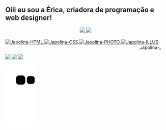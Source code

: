 ## Oiii eu sou a Érica, criadora de programação e web designer!
<div align="center">
  <a href="https://github.com/japolina">
  <img height="180em" src="https://github-readme-stats.vercel.app/api?username=japolina&show_icons=true&theme=dark&include_all_commits=true&count_private=true"/>
  <img height="180em" src="https://github-readme-stats.vercel.app/api/top-langs/?username=japolina&layout=compact&langs_count=7&theme=dark"/>
</div>
<div style="display: inline_block"><br>
  <img align="center" alt="Japolina-HTML" height="30" width="80" src="https://img.shields.io/badge/HTML5-E34F26?style=for-the-badge&logo=html5&logoColor=white">
  <img align="center" alt="Japolina-CSS" height="30" width="80" src="https://img.shields.io/badge/CSS3-1572B6?style=for-the-badge&logo=css3&logoColor=white">
  <img align="center" alt="Japolina-PHOTO" height="30" width="100" src="https://aleen42.github.io/badges/src/photoshop.svg">
  <img align="center" alt="Japolina-ILLUS" height="30" width="100" src="https://aleen42.github.io/badges/src/illustrator.svg">
  <img align="right" alt="Japolina-pic" height="150" style="border-radius:50px;" src="https://64.media.tumblr.com/4746f24c800df39acf36db5e58092d93/daa79a7eda13c930-a5/s540x810/3766a3d4a9826504aa753b6db40d4f9f38286ec0.gifv"> 
</div>
  
  ##
 
<div> 
  <a href="https://instagram.com/eric4zinh4" target="_blank"><img src="https://img.shields.io/badge/-Instagram-%23E4405F?style=for-the-badge&logo=instagram&logoColor=white" target="_blank"></a>
  <a href = "mailto:yasmin.garcez200@gmail.com"><img src="https://img.shields.io/badge/-Gmail-%23333?style=for-the-badge&logo=gmail&logoColor=white" target="_blank"></a>
  <a href="https://www.linkedin.com/in/ericayasminti/" target="_blank"><img src="https://img.shields.io/badge/-LinkedIn-%230077B5?style=for-the-badge&logo=linkedin&logoColor=white" target="_blank"></a> 
  <a href = "https://steamcommunity.com/id/Japolina"><img scr="https://img.shields.io/badge/Steam-000000?style=for-the-badge&logo=steam&logoColor=white" target="_blank"></a>
 
  ![Snake animation](https://github.com/rafaballerini/rafaballerini/blob/output/github-contribution-grid-snake.svg)
 
</div>
